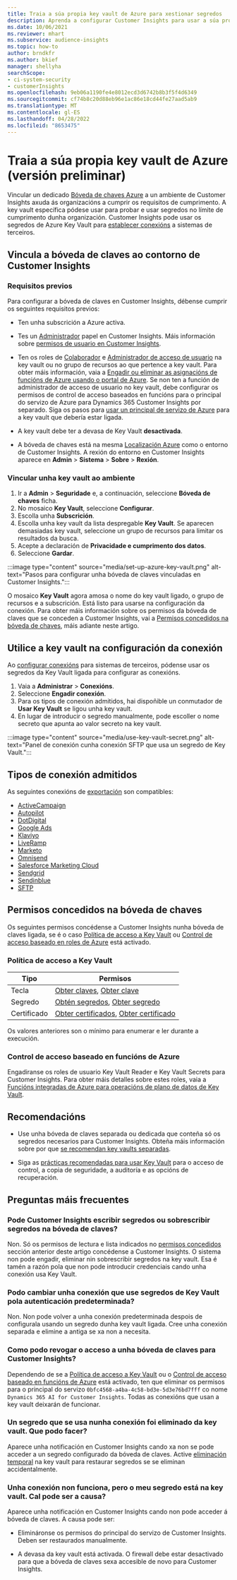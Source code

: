 ```yaml
---
title: Traia a súa propia key vault de Azure para xestionar segredos
description: Aprenda a configurar Customer Insights para usar a súa propia key vault de Azure.
ms.date: 10/06/2021
ms.reviewer: mhart
ms.subservice: audience-insights
ms.topic: how-to
author: brndkfr
ms.author: bkief
manager: shellyha
searchScope:
- ci-system-security
- customerInsights
ms.openlocfilehash: 9eb06a1190fe4e8012ecd3d6742b8b3f5f4d6349
ms.sourcegitcommit: cf74b8c20d88eb96e1ac86e18cd44fe27aad5ab9
ms.translationtype: MT
ms.contentlocale: gl-ES
ms.lasthandoff: 04/28/2022
ms.locfileid: "8653475"
---
```

# <a name="bring-your-own-azure-key-vault-preview"></a>Traia a súa propia key vault de Azure (versión preliminar)

Vincular un dedicado [Bóveda de chaves Azure](/azure/key-vault/general/basic-concepts) a un ambiente de Customer Insights axuda ás organizacións a cumprir os requisitos de cumprimento.
A key vault específica pódese usar para probar e usar segredos no límite de cumprimento dunha organización. Customer Insights pode usar os segredos de Azure Key Vault para [establecer conexións](connections.md) a sistemas de terceiros.

## <a name="link-the-key-vault-to-the-customer-insights-environment"></a>Vincula a bóveda de claves ao contorno de Customer Insights

### <a name="prerequisites"></a>Requisitos previos

Para configurar a bóveda de claves en Customer Insights, débense cumprir os seguintes requisitos previos:

- Ten unha subscrición a Azure activa.

- Tes un [Administrador](permissions.md#admin) papel en Customer Insights. Máis información sobre [permisos de usuario en Customer Insights](permissions.md#assign-roles-and-permissions).

- Ten os roles de [Colaborador](/azure/role-based-access-control/built-in-roles#contributor) e [Administrador de acceso de usuario](/azure/role-based-access-control/built-in-roles#user-access-administrator) na key vault ou no grupo de recursos ao que pertence a key vault. Para obter máis información, vaia a [Engadir ou eliminar as asignacións de funcións de Azure usando o portal de Azure](/azure/role-based-access-control/role-assignments-portal). Se non ten a función de administrador de acceso de usuario no key vault, debe configurar os permisos de control de acceso baseados en funcións para o principal do servizo de Azure para Dynamics 365 Customer Insights por separado. Siga os pasos para [usar un principal de servizo de Azure](connect-service-principal.md) para a key vault que debería estar ligada.

- A key vault debe ter a devasa de Key Vault **desactivada**.

- A bóveda de chaves está na mesma [Localización Azure](https://azure.microsoft.com/global-infrastructure/geographies/#overview) como o entorno de Customer Insights. A rexión do entorno en Customer Insights aparece en **Admin** > **Sistema** > **Sobre** > **Rexión**.

### <a name="link-a-key-vault-to-the-environment"></a>Vincular unha key vault ao ambiente

1. Ir a **Admin** > **Seguridade** e, a continuación, seleccione **Bóveda de chaves** ficha.
1. No mosaico **Key Vault**, seleccione **Configurar**.
1. Escolla unha **Subscrición**.
1. Escolla unha key vault da lista despregable **Key Vault**. Se aparecen demasiadas key vault, seleccione un grupo de recursos para limitar os resultados da busca.
1. Acepte a declaración de **Privacidade e cumprimento dos datos**.
1. Seleccione **Gardar**.

:::image type="content" source="media/set-up-azure-key-vault.png" alt-text="Pasos para configurar unha bóveda de claves vinculadas en Customer Insights.":::

O mosaico **Key Vault** agora amosa o nome do key vault ligado, o grupo de recursos e a subscrición. Está listo para usarse na configuración da conexión.
Para obter máis información sobre os permisos da bóveda de claves que se conceden a Customer Insights, vai a [Permisos concedidos na bóveda de chaves](#permissions-granted-on-the-key-vault), máis adiante neste artigo.

## <a name="use-the-key-vault-in-the-connection-setup"></a>Utilice a key vault na configuración da conexión

Ao [configurar conexións](connections.md) para sistemas de terceiros, pódense usar os segredos da Key Vault ligada para configurar as conexións.

1. Vaia a **Administrar** > **Conexións**.
1. Seleccione **Engadir conexión**.
1. Para os tipos de conexión admitidos, hai dispoñible un conmutador de **Usar Key Vault** se ligou unha key vault.
1. En lugar de introducir o segredo manualmente, pode escoller o nome secreto que apunta ao valor secreto na key vault.

:::image type="content" source="media/use-key-vault-secret.png" alt-text="Panel de conexión cunha conexión SFTP que usa un segredo de Key Vault.":::

## <a name="supported-connection-types"></a>Tipos de conexión admitidos

As seguintes conexións de [exportación](export-destinations.md) son compatibles:

* [ActiveCampaign](export-active-campaign.md)
* [Autopilot](export-autopilot.md)
* [DotDigital](export-dotdigital.md)
* [Google Ads](export-google-ads.md)
* [Klaviyo](export-klaviyo.md)
* [LiveRamp](export-liveramp.md)
* [Marketo](export-marketo.md)
* [Omnisend](export-omnisend.md)
* [Salesforce Marketing Cloud](export-salesforce.md)
* [Sendgrid](export-sendgrid.md)
* [Sendinblue](export-sendinblue.md)
* [SFTP](export-sftp.md)

## <a name="permissions-granted-on-the-key-vault"></a>Permisos concedidos na bóveda de chaves

Os seguintes permisos concédense a Customer Insights nunha bóveda de claves ligada, se é o caso [Política de acceso a Key Vault](/azure/key-vault/general/assign-access-policy?tabs=azure-portal) ou [Control de acceso baseado en roles de Azure](/azure/key-vault/general/rbac-guide?tabs=azure-cli) está activado.

### <a name="key-vault-access-policy"></a>Política de acceso a Key Vault

| Tipo        | Permisos          |
| ----------- | -------------------- |
| Tecla         | [Obter claves](/rest/api/keyvault/get-keys), [Obter clave](/rest/api/keyvault/get-key)                                 |
| Segredo      | [Obtén segredos](/rest/api/keyvault/get-secrets), [Obter segredo](/rest/api/keyvault/get-secret)                     |
| Certificado | [Obter certificados](/rest/api/keyvault/get-certificates), [Obter certificado](/rest/api/keyvault/get-certificate) |

Os valores anteriores son o mínimo para enumerar e ler durante a execución.

### <a name="azure-role-based-access-control"></a>Control de acceso baseado en funcións de Azure

Engadiranse os roles de usuario Key Vault Reader e Key Vault Secrets para Customer Insights. Para obter máis detalles sobre estes roles, vaia a [Funcións integradas de Azure para operacións de plano de datos de Key Vault](/azure/key-vault/general/rbac-guide?tabs=azure-cli).

## <a name="recommendations"></a>Recomendacións

- Use unha bóveda de claves separada ou dedicada que conteña só os segredos necesarios para Customer Insights. Obteña máis información sobre por que [se recomendan key vaults separadas](/azure/key-vault/general/best-practices#why-we-recommend-separate-key-vaults).

- Siga as [prácticas recomendadas para usar Key Vault](/azure/key-vault/general/best-practices#turn-on-logging) para o acceso de control, a copia de seguridade, a auditoría e as opcións de recuperación.

## <a name="frequently-asked-questions"></a>Preguntas máis frecuentes

### <a name="can-customer-insights-write-secrets-or-overwrite-secrets-into-the-key-vault"></a>Pode Customer Insights escribir segredos ou sobrescribir segredos na bóveda de claves?

Non. Só os permisos de lectura e lista indicados no [permisos concedidos](#permissions-granted-on-the-key-vault) sección anterior deste artigo concédense a Customer Insights. O sistema non pode engadir, eliminar nin sobrescribir segredos na key vault. Esa é tamén a razón pola que non pode introducir credenciais cando unha conexión usa Key Vault.

### <a name="can-i-change-a-connection-from-using-key-vault-secrets-to-default-authentication"></a>Podo cambiar unha conexión que use segredos de Key Vault pola autenticación predeterminada?

Non. Non pode volver a unha conexión predeterminada despois de configurala usando un segredo dunha key vault ligada. Cree unha conexión separada e elimine a antiga se xa non a necesita.

### <a name="how-can-i-revoke-access-to-a-key-vault-for-customer-insights"></a>Como podo revogar o acceso a unha bóveda de claves para Customer Insights?

Dependendo de se a [Política de acceso a Key Vault](/azure/key-vault/general/assign-access-policy?tabs=azure-portal) ou o [Control de acceso baseado en funcións de Azure](/azure/key-vault/general/rbac-guide?tabs=azure-cli) está activado, ten que eliminar os permisos para o principal do servizo `0bfc4568-a4ba-4c58-bd3e-5d3e76bd7fff` co nome `Dynamics 365 AI for Customer Insights`. Todas as conexións que usan a key vault deixarán de funcionar.

### <a name="a-secret-thats-used-in-a-connection-got-removed-from-the-key-vault-what-can-i-do"></a>Un segredo que se usa nunha conexión foi eliminado da key vault. Que podo facer?

Aparece unha notificación en Customer Insights cando xa non se pode acceder a un segredo configurado da bóveda de claves. Active [eliminación temporal](/azure/key-vault/general/soft-delete-overview) na key vault para restaurar segredos se se eliminan accidentalmente.

### <a name="a-connection-doesnt-work-but-my-secret-is-in-the-key-vault-what-might-be-the-cause"></a>Unha conexión non funciona, pero o meu segredo está na key vault. Cal pode ser a causa?

Aparece unha notificación en Customer Insights cando non pode acceder á bóveda de claves. A causa pode ser:

- Elimináronse os permisos do principal do servizo de Customer Insights. Deben ser restaurados manualmente.

- A devasa da key vault está activada. O firewall debe estar desactivado para que a bóveda de claves sexa accesible de novo para Customer Insights.
